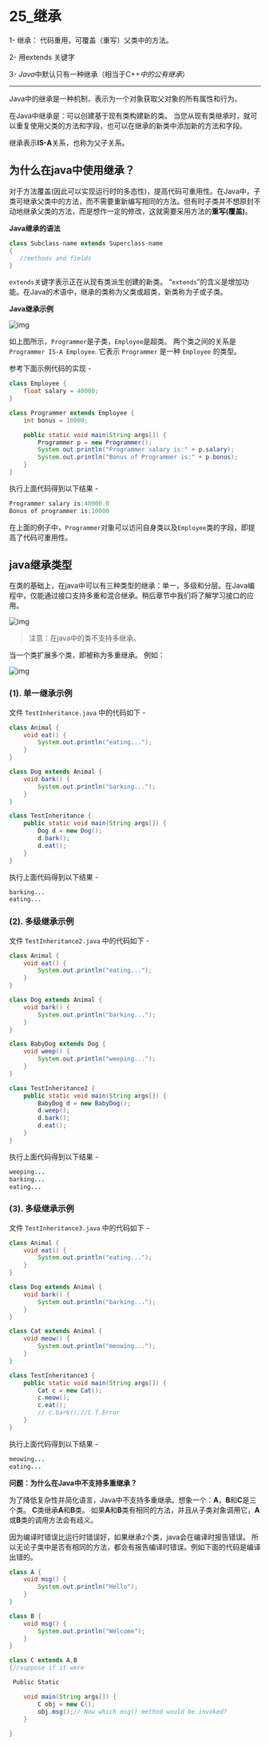 # 25_继承

1- 继承： 代码重用，可覆盖（重写）父类中的方法。

2- 用extends 关键字

3- *Java*中默认只有一种继承（相当于C++*中的公有继承*）





------

Java中的继承是一种机制，表示为一个对象获取父对象的所有属性和行为。

在Java中继承是：可以创建基于现有类构建新的类。 当您从现有类继承时，就可以重复使用父类的方法和字段，也可以在继承的新类中添加新的方法和字段。

继承表示**IS-A**关系，也称为父子关系。

## 为什么在java中使用继承？

对于方法覆盖(因此可以实现运行时的多态性)，提高代码可重用性。在Java中，子类可继承父类中的方法，而不需要重新编写相同的方法。但有时子类并不想原封不动地继承父类的方法，而是想作一定的修改，这就需要采用方法的**重写(覆盖)**。

**Java继承的语法**

```java
class Subclass-name extends Superclass-name  
{  
   //methods and fields  
}
```

`extends`关键字表示正在从现有类派生创建的新类。 “`extends`”的含义是增加功能。在Java的术语中，继承的类称为父类或超类，新类称为子或子类。

**Java继承示例**

![img](http://www.yiibai.com/uploads/images/201703/0603/842090342_85538.jpg)

如上图所示，`Programmer`是子类，`Employee`是超类。 两个类之间的关系是`Programmer IS-A Employee`. 它表示 `Programmer` 是一种 `Employee` 的类型。

参考下面示例代码的实现 -

```java
class Employee {
    float salary = 40000;
}

class Programmer extends Employee {
    int bonus = 10000;

    public static void main(String args[]) {
        Programmer p = new Programmer();
        System.out.println("Programmer salary is:" + p.salary);
        System.out.println("Bonus of Programmer is:" + p.bonus);
    }
}
```

执行上面代码得到以下结果 -

```java
Programmer salary is:40000.0
Bonus of programmer is:10000
```

在上面的例子中，`Programmer`对象可以访问自身类以及`Employee`类的字段，即提高了代码可重用性。

## java继承类型

在类的基础上，在java中可以有三种类型的继承：单一，多级和分层。在Java编程中，仅能通过接口支持多重和混合继承。稍后章节中我们将了解学习接口的应用。

![img](http://www.yiibai.com/uploads/images/201703/0603/816090354_21318.jpg)

> 注意：在java中的类不支持多继承。

当一个类扩展多个类，即被称为多重继承。 例如：

![img](http://www.yiibai.com/uploads/images/201703/0603/372090352_40634.jpg)

### (1). 单一继承示例

文件 `TestInheritance.java` 中的代码如下 -

```java
class Animal {
    void eat() {
        System.out.println("eating...");
    }
}

class Dog extends Animal {
    void bark() {
        System.out.println("barking...");
    }
}

class TestInheritance {
    public static void main(String args[]) {
        Dog d = new Dog();
        d.bark();
        d.eat();
    }
}
```

执行上面代码得到以下结果 -

```java
barking...
eating...
```

### (2). 多级继承示例

文件 `TestInheritance2.java` 中的代码如下 -

```java
class Animal {
    void eat() {
        System.out.println("eating...");
    }
}

class Dog extends Animal {
    void bark() {
        System.out.println("barking...");
    }
}

class BabyDog extends Dog {
    void weep() {
        System.out.println("weeping...");
    }
}

class TestInheritance2 {
    public static void main(String args[]) {
        BabyDog d = new BabyDog();
        d.weep();
        d.bark();
        d.eat();
    }
}
```

执行上面代码得到以下结果 -

```java
weeping...
barking...
eating...
```

### (3). 多级继承示例

文件 `TestInheritance3.java` 中的代码如下 -

```java
class Animal {
    void eat() {
        System.out.println("eating...");
    }
}

class Dog extends Animal {
    void bark() {
        System.out.println("barking...");
    }
}

class Cat extends Animal {
    void meow() {
        System.out.println("meowing...");
    }
}

class TestInheritance3 {
    public static void main(String args[]) {
        Cat c = new Cat();
        c.meow();
        c.eat();
        // c.bark();//C.T.Error
    }
}
```

执行上面代码得到以下结果 -

```java
meowing...
eating...
```

**问题：为什么在Java中不支持多重继承？**

为了降低复杂性并简化语言，Java中不支持多重继承。想象一个：**A**，**B**和**C**是三个类。 **C**类继承**A**和**B**类。 如果**A**和**B**类有相同的方法，并且从子类对象调用它，**A**或**B**类的调用方法会有歧义。

因为编译时错误比运行时错误好，如果继承`2`个类，java会在编译时报告错误。 所以无论子类中是否有相同的方法，都会有报告编译时错误。例如下面的代码是编译出错的。

```java
class A {
    void msg() {
        System.out.println("Hello");
    }
}

class B {
    void msg() {
        System.out.println("Welcome");
    }
}

class C extends A,B
{//suppose if it were  

 Public Static

    void main(String args[]) {
        C obj = new C();
        obj.msg();// Now which msg() method would be invoked?
    }
    
}    
```
